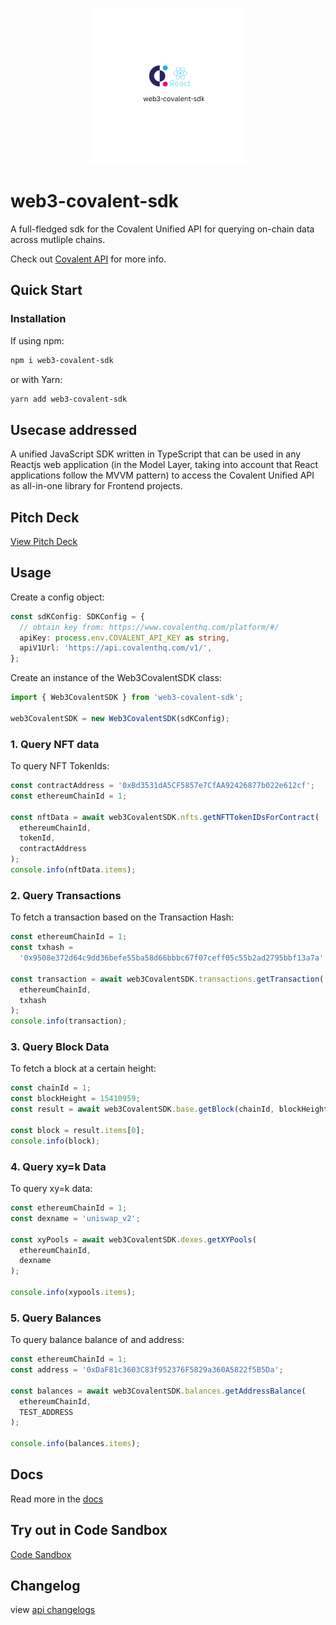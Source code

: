 <p align="center">
  <img width="250" height="250" src="https://github.com/naftalimurgor/web3-covalent-sdk/blob/main/web3-covalent-sdk.png">
</p>

# web3-covalent-sdk

A full-fledged sdk for the Covalent Unified API for querying on-chain data across mutliple chains.

Check out [Covalent API](https://www.covalenthq.com/platform/#/) for more info.

## Quick Start

### Installation

If using npm:

```sh
npm i web3-covalent-sdk
```

or with Yarn:

```sh
yarn add web3-covalent-sdk
```

## Usecase addressed

A unified JavaScript SDK written in TypeScript that can be used in any Reactjs web application (in the Model Layer, taking into account that React applications follow the MVVM pattern) to access the Covalent Unified API as all-in-one library for Frontend projects.

## Pitch Deck

[View Pitch Deck](https://www.canva.com/design/DAFXW9uylME/o4EpvuYo8YAALjvrDuSRZg/view?utm_content=DAFXW9uylME&utm_campaign=designshare&utm_medium=link&utm_source=publishsharelink)

## Usage

Create a config object:

```typescript
const sdKConfig: SDKConfig = {
  // obtain key from: https://www.covalenthq.com/platform/#/
  apiKey: process.env.COVALENT_API_KEY as string,
  apiV1Url: 'https://api.covalenthq.com/v1/',
};
```

Create an instance of the Web3CovalentSDK class:

```typescript
import { Web3CovalentSDK } from 'web3-covalent-sdk';

web3CovalentSDK = new Web3CovalentSDK(sdKConfig);
```

### 1. Query NFT data

To query NFT TokenIds:

```typescript
const contractAddress = '0xBd3531dA5CF5857e7CfAA92426877b022e612cf';
const ethereumChainId = 1;

const nftData = await web3CovalentSDK.nfts.getNFTTokenIDsForContract(
  ethereumChainId,
  tokenId,
  contractAddress
);
console.info(nftData.items);
```

### 2. Query Transactions

To fetch a transaction based on the Transaction Hash:

```typescript
const ethereumChainId = 1;
const txhash =
  '0x9508e372d64c9dd36befe55ba58d66bbbc67f07ceff05c55b2ad2795bbf13a7a';

const transaction = await web3CovalentSDK.transactions.getTransaction(
  ethereumChainId,
  txhash
);
console.info(transaction);
```

### 3. Query Block Data

To fetch a block at a certain height:

```typescript
const chainId = 1;
const blockHeight = 15410959;
const result = await web3CovalentSDK.base.getBlock(chainId, blockHeight);

const block = result.items[0];
console.info(block);
```

### 4. Query xy=k Data

To query xy=k data:

```typescript
const ethereumChainId = 1;
const dexname = 'uniswap_v2';

const xyPools = await web3CovalentSDK.dexes.getXYPools(
  ethereumChainId,
  dexname
);

console.info(xypools.items);
```

### 5. Query Balances

To query balance balance of and address:

```typescript
const ethereumChainId = 1;
const address = '0xDaF81c3603C83f952376F5829a360A5822f5B5Da';

const balances = await web3CovalentSDK.balances.getAddressBalance(
  ethereumChainId,
  TEST_ADDRESS
);

console.info(balances.items);
```

## Docs

Read more in the [docs](https://naftalimurgor.github.io/web3-covalent-sdk/)

## Try out in Code Sandbox

[Code Sandbox](https://codesandbox.io/s/rough-tree-e49n2u?file=/src/App.js)

## Changelog

view [api changelogs](CHANGELOG.md)
